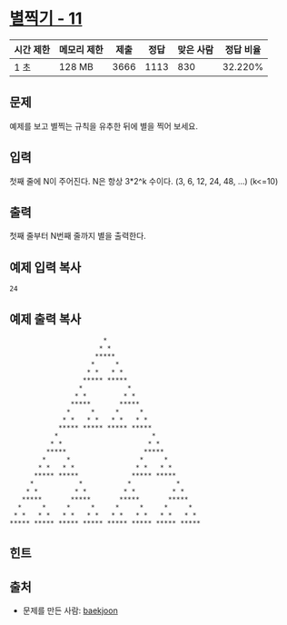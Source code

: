 # [별찍기 - 11](https://www.acmicpc.net/problem/2448)


| 시간 제한 | 메모리 제한 | 제출   | 정답   | 맞은 사람 | 정답 비율   |
| ----- | ------ | ---- | ---- | ----- | ------- |
| 1 초   | 128 MB | 3666 | 1113 | 830   | 32.220% |

## 문제

예제를 보고 별찍는 규칙을 유추한 뒤에 별을 찍어 보세요.

## 입력

첫째 줄에 N이 주어진다. N은 항상 3*2^k 수이다. (3, 6, 12, 24, 48, ...) (k<=10)

## 출력

첫째 줄부터 N번째 줄까지 별을 출력한다.

## 예제 입력 복사

```
24
```

## 예제 출력 복사

```
                       *
                      * *
                     *****
                    *     *
                   * *   * *
                  ***** *****
                 *           *
                * *         * *
               *****       *****
              *     *     *     *
             * *   * *   * *   * *
            ***** ***** ***** *****
           *                       *
          * *                     * *
         *****                   *****
        *     *                 *     *
       * *   * *               * *   * *
      ***** *****             ***** *****
     *           *           *           *
    * *         * *         * *         * *
   *****       *****       *****       *****
  *     *     *     *     *     *     *     *
 * *   * *   * *   * *   * *   * *   * *   * *
***** ***** ***** ***** ***** ***** ***** *****
```

## 힌트

## 출처

- 문제를 만든 사람: [baekjoon](https://www.acmicpc.net/user/baekjoon)
